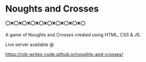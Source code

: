 # Noughts and Crosses
⭕❌⭕❌⭕❌⭕❌⭕❌⭕❌⭕❌⭕❌⭕❌⭕

A game of Noughts and Crosses created using HTML, CSS &amp; JS.

Live server available @

https://rob-writes-code.github.io/noughts-and-crosses/
